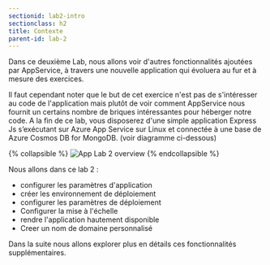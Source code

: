 ```yaml
---
sectionid: lab2-intro
sectionclass: h2
title: Contexte
parent-id: lab-2
---
```


Dans ce deuxième Lab, nous allons voir d'autres fonctionnalités ajoutées par AppService, à travers une nouvelle application qui évoluera au fur et à mesure des exercices.

Il faut cependant noter que le but de cet exercice n'est pas de s'intéresser au code de l'application mais plutôt de voir comment AppService nous fournit un certains nombre de briques intéressantes pour héberger notre code. A la fin de ce lab, vous disposerez d'une simple application Express Js s’exécutant sur Azure App Service sur Linux  et connectée à une base de Azure Cosmos DB for MongoDB. (voir diagramme ci-dessous)

{% collapsible %}
![App Lab 2 overview](/media/lab1/ex_arch_lab2.png)
{% endcollapsible %}

Nous allons dans ce lab 2 :

- configurer les paramètres d'application
- créer les environnement de déploiement
- configurer les paramètres de déploiement  
- Configurer la mise à l'échelle
- rendre l'application hautement disponible
- Creer un nom de domaine personnalisé

Dans la suite nous allons explorer plus en détails ces fonctionnalités supplémentaires.
